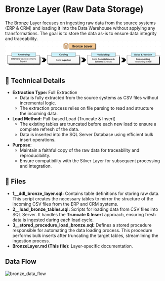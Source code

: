 # Bronze Layer (Raw Data Storage)
The Bronze Layer focuses on ingesting raw data from the source systems (ERP & CRM) and loading it into the Data Warehouse without applying any transformations. The goal is to store the data as-is to ensure data integrity and traceability.
![bronze_process](../../imgs/bronze_process.PNG)

## 📌 Technical Details

- **Extraction Type:** Full Extraction
    - Data is fully extracted from the source systems as CSV files without incremental logic.
    - The extraction process relies on file parsing to read and structure the incoming data.
- **Load Method:** Pull-based Load (Truncate & Insert)
    - The existing tables are truncated before each new load to ensure a complete refresh of the data.
    - Data is inserted into the SQL Server Database using efficient bulk insert operations.
- **Purpose:**
  - Maintain a faithful copy of the raw data for traceability and reproducibility.
  - Ensure compatibility with the Silver Layer for subsequent processing and integration.

## 📁 Files

- **1__ddl_bronze_layer.sql:** Contains table definitions for storing raw data. This script creates the necessary tables to mirror the structure of the incoming CSV files from the ERP and CRM systems.
- **2__load_bronze_tables.sql:** Scripts for loading data from CSV files into SQL Server. It handles the **Truncate & Insert** approach, ensuring fresh data is ingested during each load cycle.
- **3__stored_procedure_load_bronze.sql:** Defines a stored procedure responsible for automating the data loading process. This procedure performs bulk inserts after truncating the target tables, streamlining the ingestion process.
- **BronzeLayer.md (This file):** Layer-specific documentation.

## Data Flow
![bronze_data_flow](../../imgs/bronze_data_flow)
